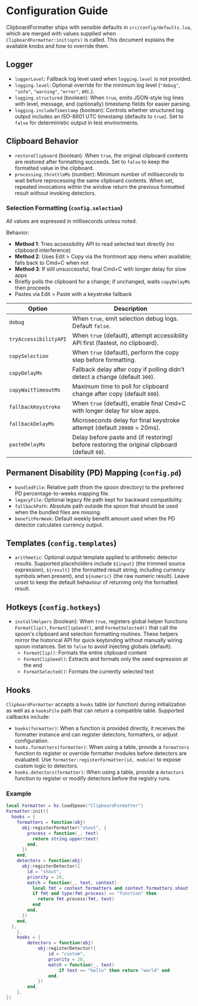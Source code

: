 # Configuration Guide

ClipboardFormatter ships with sensible defaults in `src/config/defaults.lua`,
which are merged with values supplied when `ClipboardFormatter:init(opts)` is
called. This document explains the available knobs and how to override them.

## Logger

- `loggerLevel`: Fallback log level used when `logging.level` is not provided.
- `logging.level`: Optional override for the minimum log level (`"debug"`,
  `"info"`, `"warning"`, `"error"`, etc.).
- `logging.structured` (boolean): When `true`, emits JSON-style log lines with
  level, message, and (optionally) timestamp fields for easier parsing.
- `logging.includeTimestamp` (boolean): Controls whether structured log output
  includes an ISO-8601 UTC timestamp (defaults to `true`). Set to `false` for
  deterministic output in test environments.

## Clipboard Behavior

- `restoreClipboard` (boolean): When `true`, the original clipboard contents are
  restored after formatting succeeds. Set to `false` to keep the formatted value
  in the clipboard.
- `processing.throttleMs` (number): Minimum number of milliseconds to wait
  before reprocessing the same clipboard contents. When set, repeated
  invocations within the window return the previous formatted result without
  invoking detectors.

### Selection Formatting (`config.selection`)

All values are expressed in milliseconds unless noted.

Behavior:

- **Method 1**: Tries accessibility API to read selected text directly (no clipboard interference)
- **Method 2**: Uses Edit > Copy via the frontmost app menu when available; falls back to Cmd+C when not
- **Method 3**: If still unsuccessful, final Cmd+C with longer delay for slow apps
- Briefly polls the clipboard for a change; if unchanged, waits `copyDelayMs` then proceeds
- Pastes via Edit > Paste with a keystroke fallback

| Option | Description |
| ------ | ----------- |
| `debug` | When `true`, emit selection debug logs. Default `false`. |
| `tryAccessibilityAPI` | When `true` (default), attempt accessibility API first (fastest, no clipboard). |
| `copySelection` | When `true` (default), perform the copy step before formatting. |
| `copyDelayMs` | Fallback delay after copy if polling didn't detect a change (default `300`). |
| `copyWaitTimeoutMs` | Maximum time to poll for clipboard change after copy (default `600`). |
| `fallbackKeystroke` | When `true` (default), enable final Cmd+C with longer delay for slow apps. |
| `fallbackDelayMs` | Microseconds delay for final keystroke attempt (default `20000` = 20ms). |
| `pasteDelayMs` | Delay before paste and (if restoring) before restoring the original clipboard (default `60`). |

## Permanent Disability (PD) Mapping (`config.pd`)

- `bundledFile`: Relative path (from the spoon directory) to the preferred PD
  percentage-to-weeks mapping file.
- `legacyFile`: Optional legacy file path kept for backward compatibility.
- `fallbackPath`: Absolute path outside the spoon that should be used when the
  bundled files are missing.
- `benefitPerWeek`: Default weekly benefit amount used when the PD detector
  calculates currency output.

## Templates (`config.templates`)

- `arithmetic`: Optional output template applied to arithmetic detector results.
  Supported placeholders include `${input}` (the trimmed source expression),
  `${result}` (the formatted result string, including currency symbols when
  present), and `${numeric}` (the raw numeric result). Leave unset to keep the
  default behaviour of returning only the formatted result.

## Hotkeys (`config.hotkeys`)

- `installHelpers` (boolean): When `true`, registers global helper functions
  `FormatClip()`, `FormatClipSeed()`, and `FormatSelected()` that call the spoon's
  clipboard and selection formatting routines. These helpers mirror the historical
  API for quick keybinding without manually wiring spoon instances. Set to `false`
  to avoid injecting globals (default).
  - `FormatClip()`: Formats the entire clipboard content
  - `FormatClipSeed()`: Extracts and formats only the seed expression at the end
  - `FormatSelected()`: Formats the currently selected text

## Hooks

`ClipboardFormatter` accepts a `hooks` table (or function) during initialization
as well as a `hooksFile` path that can return a compatible table. Supported
callbacks include:

- `hooks(formatter)`: When a function is provided directly, it receives the
  formatter instance and can register detectors, formatters, or adjust
  configuration.
- `hooks.formatters(formatter)`: When using a table, provide a
  `formatters` function to register or override formatter modules before
  detectors are evaluated. Use `formatter:registerFormatter(id, module)` to
  expose custom logic to detectors.
- `hooks.detectors(formatter)`: When using a table, provide a `detectors`
  function to register or modify detectors before the registry runs.

### Example

```lua
local Formatter = hs.loadSpoon("ClipboardFormatter")
Formatter:init({
  hooks = {
    formatters = function(obj)
      obj:registerFormatter("shout", {
        process = function(_, text)
          return string.upper(text)
        end,
      })
    end,
    detectors = function(obj)
      obj:registerDetector({
        id = "shout",
        priority = 20,
        match = function(_, text, context)
          local fmt = context.formatters and context.formatters.shout
          if fmt and type(fmt.process) == "function" then
            return fmt.process(fmt, text)
          end
        end,
      })
    end,
  },
    },
    hooks = {
        detectors = function(obj)
            obj:registerDetector({
                id = "custom",
                priority = 20,
                match = function(_, text)
                    if text == "hello" then return "world" end
                end,
            })
        end,
    },
})
```
